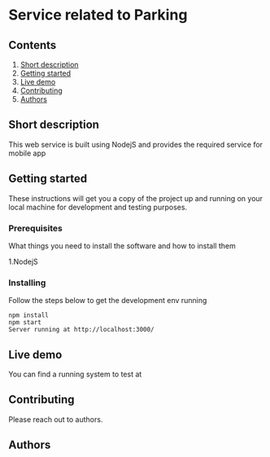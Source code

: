 # Service related to Parking

## Contents

1. [Short description](#short-description)
1. [Getting started](#getting-started)
1. [Live demo](#live-demo)
1. [Contributing](#contributing)
1. [Authors](#authors)

## Short description

This web service is built using NodejS and provides the required service for mobile app

## Getting started

These instructions will get you a copy of the project up and running on your local machine for development and testing purposes. 

### Prerequisites

What things you need to install the software and how to install them

1.NodejS

### Installing

Follow the steps below to get the development env running

```node
npm install
npm start
Server running at http://localhost:3000/
```

## Live demo

You can find a running system to test at

## Contributing

Please reach out to authors.

## Authors